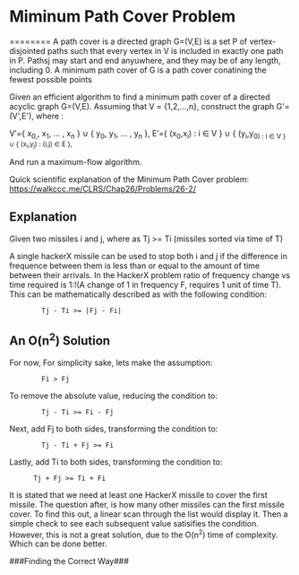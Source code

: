 # Miminum Path Cover Problem
========
A path cover is a directed graph G=(V,E) is a set P of vertex-disjointed paths such that every vertex in V is included in exactly one path in P. Pathsj may start and end anyuwhere, and they may be of any length, including 0. A minimum path cover of G is a path cover conatining the fewest possible points

Given an efficient algorithm to find a minimum path cover of a directed acyclic graph G=(V,E). Assuming that V = {1,2,...,n}, construct the graph G'=(V',E'), where :

V′​={ x<sub>0​,</sub>, x<sub>1</sub>​, … , x<sub>n</sub> ​} ∪ { y<sub>0</sub>​, y<sub>1​</sub>, … , y<sub>n</sub> ​},
E′={ (x<sub>0​</sub>,x<sub>i</sub>​) : i ∈ V } ∪ { (y<sub>i</sub>​,y<sub>0​) : i ∈ V } ∪ { (x<sub>i​</sub>,y<sub>j</sub>​) : (i,j) ∈ E },​


And run a maximum-flow algorithm.

Quick scientific explanation of the Minimum Path Cover problem: https://walkccc.me/CLRS/Chap26/Problems/26-2/

## Explanation

Given two missiles i and j, where as Tj >= Ti (missiles sorted via time of T)

A single hackerX missile can be used to stop both i and j if the difference in frequence between them is less than or equal to the amount of time between their arrivals. In the HackerX problem ratio of frequency change vs time required is 1:!(A change of 1 in frequency F, requires 1 unit of time T). This can be mathematically described as with the following condition:
```
        Tj - Ti >= |Fj - Fi| 
```

## An O(n<sup>2</sup>) Solution
For now, For simplicity sake, lets make the assumption:
```
        Fi > Fj
```
To remove the absolute value, reducing the condition to:
```
        Tj - Ti >= Fi - Fj
```
Next, add Fj to both sides, transforming the condition to:
```
        Tj - Ti + Fj >= Fi
```
Lastly, add Ti to both sides, transforming the condition to:
```
      Tj + Fj >= Ti + Fi
```

It is stated that we need at least one HackerX missile to cover the first missile. The question after, is how many other missiles can the first missile cover. To find this out, a linear scan through the list would display it. Then a simple check to see each subsequent value satisifies the condition. However, this is not a great solution, due to the O(n<sup>2</sup>) time of complexity. Which can be done better.

###Finding the Correct Way###
